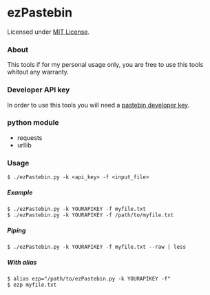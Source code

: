 ezPastebin  
==========  
Licensed under [MIT License](https://mit-license.org/).
  
  
### About  
This tools if for my personal usage only, you are free to use this tools whitout any warranty.  
  
  
### Developer API key
In order to use this tools you will need a [pastebin developer key](http://pastebin.com/doc_api/).  
  
  
### python module
* requests
* urllib
  
  
### Usage
```shell
$ ./ezPastebin.py -k <api_key> -f <input_file>
```
##### Example
```shell
$ ./ezPastebin.py -k YOURAPIKEY -f myfile.txt
$ ./ezPastebin.py -k YOURAPIKEY -f /path/to/myfile.txt
```
##### Piping
```shell
$ ./ezPastebin.py -k YOURAPIKEY -f myfile.txt --raw | less
```
##### With alias
```shell
$ alias ezp="/path/to/ezPastebin.py -k YOURAPIKEY -f"
$ ezp myfile.txt
```
